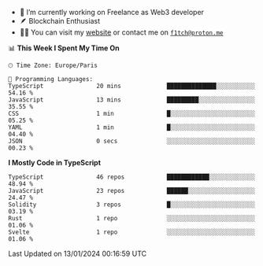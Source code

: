 - 🔭 I’m currently working on Freelance as Web3 developer
- 🪶 Blockchain Enthusiast
- 👨‍💻 You can visit my [website](https://f1tch.xyz) or contact me on [`f1tch@proton.me`](mailto:f1tch@proton.me)

<!--START_SECTION:waka-->
📊 **This Week I Spent My Time On** 

```text
🕑︎ Time Zone: Europe/Paris

💬 Programming Languages: 
TypeScript               20 mins             ██████████████░░░░░░░░░░░   54.16 % 
JavaScript               13 mins             █████████░░░░░░░░░░░░░░░░   35.55 % 
CSS                      1 min               █░░░░░░░░░░░░░░░░░░░░░░░░   05.25 % 
YAML                     1 min               █░░░░░░░░░░░░░░░░░░░░░░░░   04.40 % 
JSON                     0 secs              ░░░░░░░░░░░░░░░░░░░░░░░░░   00.23 % 
```

**I Mostly Code in TypeScript** 

```text
TypeScript               46 repos            ████████████░░░░░░░░░░░░░   48.94 % 
JavaScript               23 repos            ██████░░░░░░░░░░░░░░░░░░░   24.47 % 
Solidity                 3 repos             █░░░░░░░░░░░░░░░░░░░░░░░░   03.19 % 
Rust                     1 repo              ░░░░░░░░░░░░░░░░░░░░░░░░░   01.06 % 
Svelte                   1 repo              ░░░░░░░░░░░░░░░░░░░░░░░░░   01.06 % 
```




 Last Updated on 13/01/2024 00:16:59 UTC
<!--END_SECTION:waka-->
